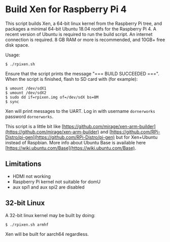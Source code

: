 # Build Xen for Raspberry Pi 4

This script builds Xen, a 64-bit linux kernel from the Raspberry Pi tree, and packages a minimal 64-bit Ubuntu 18.04 rootfs for the Raspberry Pi 4.
A recent version of Ubuntu is required to run the build script. An internet connection is required. 8 GB RAM or more is recommended, and 10GB+ free disk space.

Usage:

    $ ./rpixen.sh

Ensure that the script prints the message "=== BUILD SUCCEEDED ===".
When the script is finished, flash to SD card with (for example):

    $ umount /dev/sdX1
    $ umount /dev/sdX2
    $ sudo dd if=rpixen.img of=/dev/sdX bs=8M
    $ sync

Xen will print messages to the UART.
Log in with username `dornerworks` password `dornerworks`.

This script is a little bit like [https://github.com/mirage/xen-arm-builder](https://github.com/mirage/xen-arm-builder) and [https://github.com/RPi-Distro/pi-gen](https://github.com/RPi-Distro/pi-gen) but for Xen+Ubuntu instead of Raspbian.
More info about Ubuntu Base is available here [https://wiki.ubuntu.com/Base](https://wiki.ubuntu.com/Base).

## Limitations

* HDMI not working
* Raspberry Pi kernel not suitable for domU
* aux spi1 and aux spi2 are disabled

## 32-bit Linux

A 32-bit linux kernel may be built by doing:

    $ ./rpixen.sh armhf

Xen will be built for aarch64 regardless.
